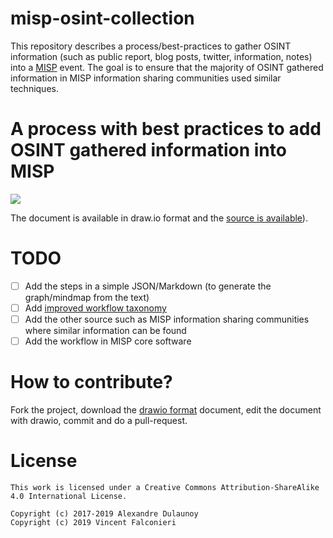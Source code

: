 # misp-osint-collection

This repository describes a process/best-practices to gather OSINT information (such as public report, blog posts, twitter, information, notes) into a [MISP](https://www.misp-project.org) event. The goal is to ensure that the majority of OSINT gathered information in MISP information sharing communities used similar techniques.

# A process with best practices to add OSINT gathered information into MISP

![](https://raw.githubusercontent.com/adulau/misp-osint-collection/master/version-2/OSINT_MISP_almostcomplete.pdf.png)


The document is available in draw.io format and the [source is available](https://github.com/adulau/misp-osint-collection/blob/master/version-2/OSINT_MISP_almostcomplete.xml)).

# TODO

- [ ] Add the steps in a simple JSON/Markdown (to generate the graph/mindmap from the text)
- [ ] Add [improved workflow taxonomy](https://www.misp-project.org/taxonomies.html#_workflow)
- [ ] Add the other source such as MISP information sharing communities where similar information can be found
- [ ] Add the workflow in MISP core software

# How to contribute?

Fork the project, download the [drawio format](https://github.com/adulau/misp-osint-collection/blob/master/version-4/MISP-Guidlines-Parsed-drawio.xml) document, edit the document with drawio, commit and do a pull-request.

# License

~~~
This work is licensed under a Creative Commons Attribution-ShareAlike 4.0 International License.

Copyright (c) 2017-2019 Alexandre Dulaunoy
Copyright (c) 2019 Vincent Falconieri
~~~


